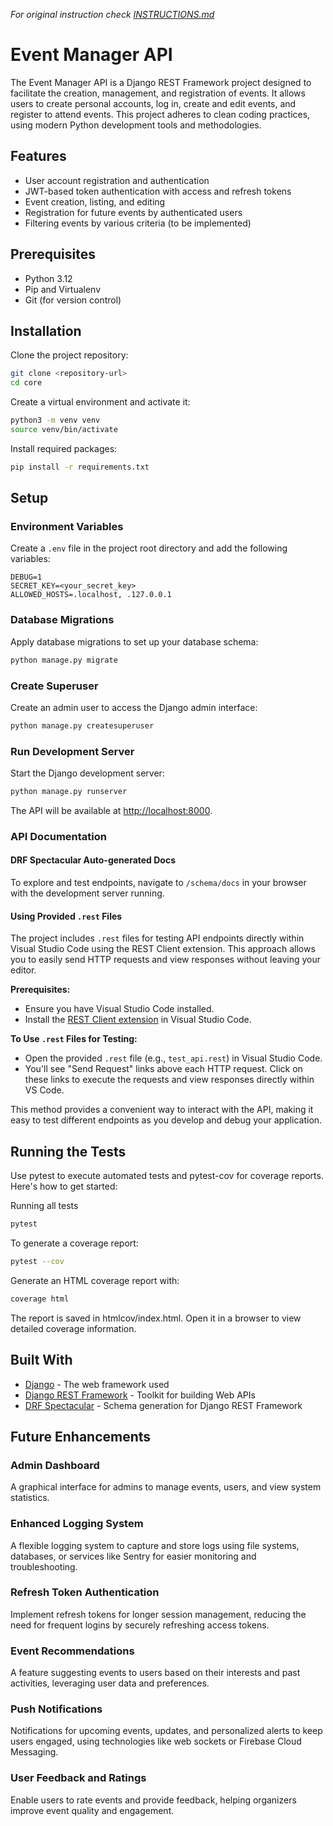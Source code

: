 _For original instruction check [INSTRUCTIONS.md](INSTRUCTIONS.md)_

# Event Manager API

The Event Manager API is a Django REST Framework project designed to facilitate the creation, management, and
registration of events. It allows users to create personal accounts, log in, create and edit events, and register to
attend events. This project adheres to clean coding practices, using modern Python development tools and methodologies.

## Features

- User account registration and authentication
- JWT-based token authentication with access and refresh tokens
- Event creation, listing, and editing
- Registration for future events by authenticated users
- Filtering events by various criteria (to be implemented)

## Prerequisites

- Python 3.12
- Pip and Virtualenv
- Git (for version control)

## Installation

Clone the project repository:

```bash
git clone <repository-url>
cd core
```

Create a virtual environment and activate it:

```bash
python3 -m venv venv
source venv/bin/activate
```

Install required packages:

```bash
pip install -r requirements.txt
```

## Setup

### Environment Variables

Create a `.env` file in the project root directory and add the following variables:

```plaintext
DEBUG=1
SECRET_KEY=<your_secret_key>
ALLOWED_HOSTS=.localhost, .127.0.0.1
```

### Database Migrations

Apply database migrations to set up your database schema:

```bash
python manage.py migrate
```

### Create Superuser

Create an admin user to access the Django admin interface:

```bash
python manage.py createsuperuser
```

### Run Development Server

Start the Django development server:

```bash
python manage.py runserver
```

The API will be available at [http://localhost:8000](http://localhost:8000).

### API Documentation

#### DRF Spectacular Auto-generated Docs

To explore and test endpoints, navigate to `/schema/docs` in your browser with the development server running.

#### Using Provided `.rest` Files

The project includes `.rest` files for testing API endpoints directly within Visual Studio Code using the REST Client
extension. This approach allows you to easily send HTTP requests and view responses without leaving your editor.

**Prerequisites:**

- Ensure you have Visual Studio Code installed.
- Install the [REST Client extension](https://marketplace.visualstudio.com/items?itemName=humao.rest-client) in Visual
  Studio Code.

**To Use `.rest` Files for Testing:**

- Open the provided `.rest` file (e.g., `test_api.rest`) in Visual Studio Code.
- You'll see "Send Request" links above each HTTP request. Click on these links to execute the requests and view
  responses directly within VS Code.

This method provides a convenient way to interact with the API, making it easy to test different endpoints as you
develop and debug your application.

## Running the Tests

Use pytest to execute automated tests and pytest-cov for coverage reports. Here's how to get started:

Running all tests

```bash
pytest
```

To generate a coverage report:

```bash
pytest --cov
```

Generate an HTML coverage report with:

```bash
coverage html
```

The report is saved in htmlcov/index.html. Open it in a browser to view detailed coverage information.

## Built With

* [Django](https://www.djangoproject.com/) - The web framework used
* [Django REST Framework](https://www.django-rest-framework.org/) - Toolkit for building Web APIs
* [DRF Spectacular](https://drf-spectacular.readthedocs.io/en/latest/) - Schema generation for Django REST Framework

## Future Enhancements

### Admin Dashboard

A graphical interface for admins to manage events, users, and view system statistics.

### Enhanced Logging System

A flexible logging system to capture and store logs using file systems, databases, or services
like Sentry for easier monitoring and troubleshooting.

### Refresh Token Authentication

Implement refresh tokens for longer session management, reducing the need for frequent logins
by securely refreshing access tokens.

### Event Recommendations

A feature suggesting events to users based on their interests and past activities,
leveraging user data and preferences.

### Push Notifications

Notifications for upcoming events, updates, and personalized alerts to keep users engaged,
using technologies like web sockets or Firebase Cloud Messaging.

### User Feedback and Ratings

Enable users to rate events and provide feedback, helping
organizers improve event quality and engagement.
